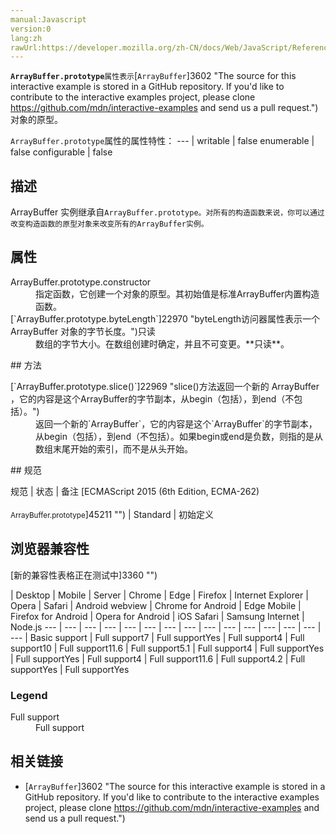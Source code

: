 ```yaml
---
manual:Javascript
version:0
lang:zh
rawUrl:https://developer.mozilla.org/zh-CN/docs/Web/JavaScript/Reference/Global_Objects/ArrayBuffer/prototype
---
```






**`ArrayBuffer.prototype`**`属性表示`[`ArrayBuffer`]3602 "The source for this interactive example is stored in a GitHub repository. If you'd like to contribute to the interactive examples project, please clone https://github.com/mdn/interactive-examples and send us a pull request.")对象的原型。


`ArrayBuffer.prototype`属性的属性特性： 
 ---  | 
writable | false 
enumerable | false 
configurable | false 




## 描述<a name="描述"></a>


ArrayBuffer 实例继承自`ArrayBuffer.prototype。对所有的构造函数来说，你可以通过改变构造函数的原型对象来改变所有的ArrayBuffer实例。`


## 属性<a name="属性"></a>
<dl><dt id=''>ArrayBuffer.prototype.constructor</dt><dd>指定函数，它创建一个对象的原型。其初始值是标准ArrayBuffer内置构造函数。</dd><dt id=''>[`ArrayBuffer.prototype.byteLength`]22970 "byteLength访问器属性表示一个ArrayBuffer 对象的字节长度。")只读</dt><dd>数组的字节大小。在数组创建时确定，并且不可变更。**只读**。</dd></dl>
## 方法<a name="方法"></a>
<dl><dt id=''>[`ArrayBuffer.prototype.slice()`]22969 "slice()方法返回一个新的 ArrayBuffer ，它的内容是这个ArrayBuffer的字节副本，从begin（包括），到end（不包括）。")</dt><dd>返回一个新的`ArrayBuffer`，它的内容是这个`ArrayBuffer`的字节副本，从begin（包括），到end（不包括）。如果begin或end是负数，则指的是从数组末尾开始的索引，而不是从头开始。</dd></dl>
## 规范<a name="规范"></a>

规范 | 状态 | 备注 
[ECMAScript 2015 (6th Edition, ECMA-262)<br></br><small>ArrayBuffer.prototype</small>]45211 "") | Standard | 初始定义 


## 浏览器兼容性<a name="浏览器兼容性"></a>
[新的兼容性表格正在测试中<i></i>]3360 "")

 | <abbr>Desktop<i></i></abbr> | <abbr>Mobile<i></i></abbr> | <abbr>Server<i></i></abbr> 
 | <abbr>Chrome<i></i></abbr> | <abbr>Edge<i></i></abbr> | <abbr>Firefox<i></i></abbr> | <abbr>Internet Explorer<i></i></abbr> | <abbr>Opera<i></i></abbr> | <abbr>Safari<i></i></abbr> | <abbr>Android webview<i></i></abbr> | <abbr>Chrome for Android<i></i></abbr> | <abbr>Edge Mobile<i></i></abbr> | <abbr>Firefox for Android<i></i></abbr> | <abbr>Opera for Android<i></i></abbr> | <abbr>iOS Safari<i></i></abbr> | <abbr>Samsung Internet<i></i></abbr> | <abbr>Node.js<i></i></abbr> 
 ---  |  ---  |  ---  |  ---  |  ---  |  ---  |  ---  |  ---  |  ---  |  ---  |  ---  |  ---  |  ---  |  ---  |  ---  | 
Basic support | <abbr>Full support</abbr>7 | <abbr>Full support</abbr>Yes | <abbr>Full support</abbr>4 | <abbr>Full support</abbr>10 | <abbr>Full support</abbr>11.6 | <abbr>Full support</abbr>5.1 | <abbr>Full support</abbr>4 | <abbr>Full support</abbr>Yes | <abbr>Full support</abbr>Yes | <abbr>Full support</abbr>4 | <abbr>Full support</abbr>11.6 | <abbr>Full support</abbr>4.2 | <abbr>Full support</abbr>Yes | <abbr>Full support</abbr>Yes 


### Legend<a name="Legend"></a>
<dl><dt id=''><abbr>Full support</abbr></dt><dd>Full support</dd></dl>

## 相关链接<a name="相关链接"></a>

* [`ArrayBuffer`]3602 "The source for this interactive example is stored in a GitHub repository. If you'd like to contribute to the interactive examples project, please clone https://github.com/mdn/interactive-examples and send us a pull request.")



